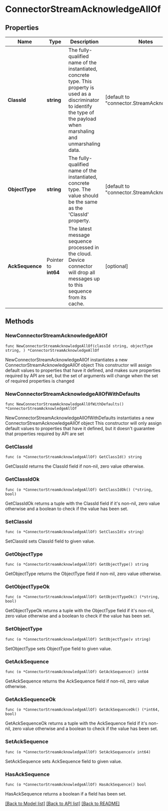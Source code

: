 # ConnectorStreamAcknowledgeAllOf

## Properties

Name | Type | Description | Notes
------------ | ------------- | ------------- | -------------
**ClassId** | **string** | The fully-qualified name of the instantiated, concrete type. This property is used as a discriminator to identify the type of the payload when marshaling and unmarshaling data. | [default to "connector.StreamAcknowledge"]
**ObjectType** | **string** | The fully-qualified name of the instantiated, concrete type. The value should be the same as the &#39;ClassId&#39; property. | [default to "connector.StreamAcknowledge"]
**AckSequence** | Pointer to **int64** | The latest message sequence processed in the cloud. Device connector will drop all messages up to this sequence from its cache. | [optional] 

## Methods

### NewConnectorStreamAcknowledgeAllOf

`func NewConnectorStreamAcknowledgeAllOf(classId string, objectType string, ) *ConnectorStreamAcknowledgeAllOf`

NewConnectorStreamAcknowledgeAllOf instantiates a new ConnectorStreamAcknowledgeAllOf object
This constructor will assign default values to properties that have it defined,
and makes sure properties required by API are set, but the set of arguments
will change when the set of required properties is changed

### NewConnectorStreamAcknowledgeAllOfWithDefaults

`func NewConnectorStreamAcknowledgeAllOfWithDefaults() *ConnectorStreamAcknowledgeAllOf`

NewConnectorStreamAcknowledgeAllOfWithDefaults instantiates a new ConnectorStreamAcknowledgeAllOf object
This constructor will only assign default values to properties that have it defined,
but it doesn't guarantee that properties required by API are set

### GetClassId

`func (o *ConnectorStreamAcknowledgeAllOf) GetClassId() string`

GetClassId returns the ClassId field if non-nil, zero value otherwise.

### GetClassIdOk

`func (o *ConnectorStreamAcknowledgeAllOf) GetClassIdOk() (*string, bool)`

GetClassIdOk returns a tuple with the ClassId field if it's non-nil, zero value otherwise
and a boolean to check if the value has been set.

### SetClassId

`func (o *ConnectorStreamAcknowledgeAllOf) SetClassId(v string)`

SetClassId sets ClassId field to given value.


### GetObjectType

`func (o *ConnectorStreamAcknowledgeAllOf) GetObjectType() string`

GetObjectType returns the ObjectType field if non-nil, zero value otherwise.

### GetObjectTypeOk

`func (o *ConnectorStreamAcknowledgeAllOf) GetObjectTypeOk() (*string, bool)`

GetObjectTypeOk returns a tuple with the ObjectType field if it's non-nil, zero value otherwise
and a boolean to check if the value has been set.

### SetObjectType

`func (o *ConnectorStreamAcknowledgeAllOf) SetObjectType(v string)`

SetObjectType sets ObjectType field to given value.


### GetAckSequence

`func (o *ConnectorStreamAcknowledgeAllOf) GetAckSequence() int64`

GetAckSequence returns the AckSequence field if non-nil, zero value otherwise.

### GetAckSequenceOk

`func (o *ConnectorStreamAcknowledgeAllOf) GetAckSequenceOk() (*int64, bool)`

GetAckSequenceOk returns a tuple with the AckSequence field if it's non-nil, zero value otherwise
and a boolean to check if the value has been set.

### SetAckSequence

`func (o *ConnectorStreamAcknowledgeAllOf) SetAckSequence(v int64)`

SetAckSequence sets AckSequence field to given value.

### HasAckSequence

`func (o *ConnectorStreamAcknowledgeAllOf) HasAckSequence() bool`

HasAckSequence returns a boolean if a field has been set.


[[Back to Model list]](../README.md#documentation-for-models) [[Back to API list]](../README.md#documentation-for-api-endpoints) [[Back to README]](../README.md)


